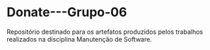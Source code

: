 # Donate---Grupo-06
Repositório destinado para os artefatos produzidos pelos trabalhos realizados na disciplina Manutenção de Software.
